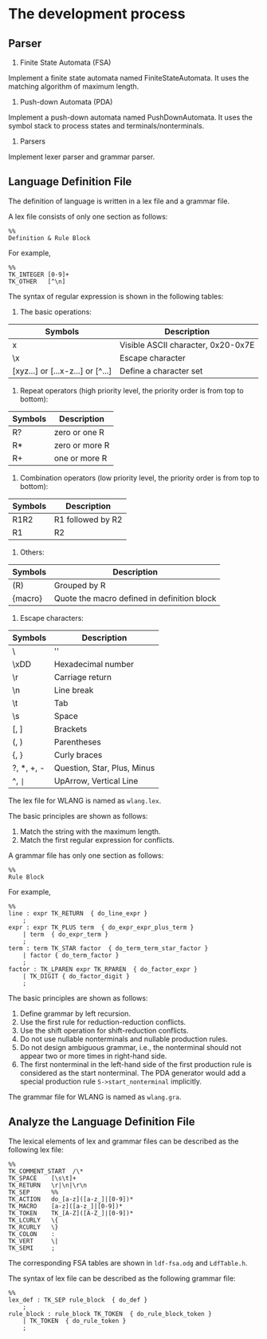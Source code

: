 ﻿<!--
#
# Copyright (c) 2015, Xin YUAN, courses of Zhejiang University
# All rights reserved.
#
# This program is free software; you can redistribute it and/or
# modify it under the terms of the 2-Clause BSD License.
#
# Author contact information:
#   yxxinyuan@zju.edu.cn
#
-->

# The development process

## Parser

1. Finite State Automata (FSA)

Implement a finite state automata named FiniteStateAutomata.
It uses the matching algorithm of maximum length.

1. Push-down Automata (PDA)

Implement a push-down automata named PushDownAutomata.
It uses the symbol stack to process states and terminals/nonterminals.

1. Parsers

Implement lexer parser and grammar parser.

## Language Definition File

The definition of language is written in a lex file and a grammar file.

A lex file consists of only one section as follows:

```
%%
Definition & Rule Block
```

For example,

```
%%
TK_INTEGER [0-9]+
TK_OTHER   [^\n]
```

The syntax of regular expression is shown in the following tables:

1. The basic operations:

| Symbols | Description |
|-----|-----|
| x | Visible ASCII character, 0x20-0x7E |
| \x | Escape character |
| [xyz...] or [...x-z...] or [^...] | Define a character set |

1. Repeat operators (high priority level, the priority order is from top to bottom):

| Symbols | Description |
|-----|-----|
| R? | zero or one R |
| R* | zero or more R |
| R+ | one or more R |

1. Combination operators (low priority level, the priority order is from top to bottom):

| Symbols | Description |
|-----|-----|
| R1R2 |  R1 followed by R2 |
| R1|R2 | R1 or R2 |

1. Others:

| Symbols | Description |
|-----|-----|
| (R) | Grouped by R |
| {macro} | Quote the macro defined in definition block |

1. Escape characters:

| Symbols | Description |
|-----|-----|
| \\ | '\' |
| \xDD | Hexadecimal number |
| \r | Carriage return |
| \n | Line break |
| \t | Tab |
| \s | Space |
| \[, \] | Brackets |
| \(, \) | Parentheses |
| \{, \} | Curly braces |
| \?, \*, \+, \- | Question, Star, Plus, Minus |
| \^, `\|` | UpArrow, Vertical Line |

The lex file for WLANG is named as `wlang.lex`.

The basic principles are shown as follows:

1. Match the string with the maximum length.
1. Match the first regular expression for conflicts.

A grammar file has only one section as follows:

```
%%
Rule Block
```

For example,

```
%%
line : expr TK_RETURN  { do_line_expr }
	;
expr : expr TK_PLUS term  { do_expr_expr_plus_term }
	| term  { do_expr_term }
	;
term : term TK_STAR factor  { do_term_term_star_factor }
	| factor { do_term_factor }
	;
factor : TK_LPAREN expr TK_RPAREN  { do_factor_expr }
	| TK_DIGIT { do_factor_digit }
	;
```

The basic principles are shown as follows:

1. Define grammar by left recursion.
1. Use the first rule for reduction-reduction conflicts.
1. Use the shift operation for shift-reduction conflicts.
1. Do not use nullable nonterminals and nullable production rules.
1. Do not design ambiguous grammar, i.e., the nonterminal should not appear two or more times in right-hand side.
1. The first nonterminal in the left-hand side of the first production rule is considered as the start nonterminal.
The PDA generator would add a special production rule `S->start_nonterminal` implicitly.

The grammar file for WLANG is named as `wlang.gra`.

## Analyze the Language Definition File

The lexical elements of lex and grammar files can be described as the following lex file:

```
%%
TK_COMMENT_START  /\*
TK_SPACE    [\s\t]+
TK_RETURN   \r|\n|\r\n
TK_SEP      %%
TK_ACTION   do_[a-z]([a-z_]|[0-9])*
TK_MACRO    [a-z]([a-z_]|[0-9])*
TK_TOKEN    TK_[A-Z]([A-Z_]|[0-9])*
TK_LCURLY   \{
TK_RCURLY   \}
TK_COLON    :
TK_VERT     \|
TK_SEMI     ;
```

The corresponding FSA tables are shown in `ldf-fsa.odg` and `LdfTable.h`.

The syntax of lex file can be described as the following grammar file:

```
%%
lex_def : TK_SEP rule_block  { do_def }
	;
rule_block : rule_block TK_TOKEN  { do_rule_block_token }
	| TK_TOKEN  { do_rule_token }
	;
```
